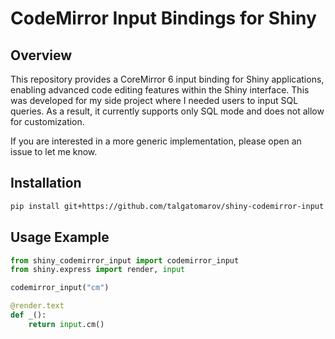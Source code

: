 # CodeMirror Input Bindings for Shiny

## Overview
This repository provides a CoreMirror 6 input binding for Shiny applications, enabling advanced code editing features within the Shiny interface. This was developed for my side project where I needed users to input SQL queries. As a result, it currently supports only SQL mode and does not allow for customization.

If you are interested in a more generic implementation, please open an issue to let me know.

## Installation

```bash
pip install git+https://github.com/talgatomarov/shiny-codemirror-input
```

## Usage Example

```python
from shiny_codemirror_input import codemirror_input
from shiny.express import render, input

codemirror_input("cm")

@render.text
def _():
    return input.cm()
```
